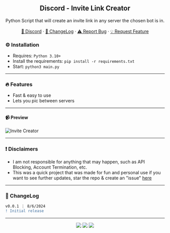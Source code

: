 <div align="center">
 
  <h2 align="center">Discord - Invite Link Creator</h2>
  <p align="center">
    Python Script that will create an invite link in any server the chosen bot is in.
    <br />
    <br />
    <a href="https://discord.cyberious.xyz">💬 Discord</a>
    ·
    <a href="#-changelog">📜 ChangeLog</a>
    ·
    <a href="https://github.com/sexfrance/Server-invite-link-creator/issues">⚠️ Report Bug</a>
    ·
    <a href="https://github.com/sexfrance/Server-invite-link-creator/issues">💡 Request Feature</a>
  </p>
</div>

### ⚙️ Installation

- Requires: `Python 3.10+`
- Install the requirements: `pip install -r requirements.txt`
- Start: `python3 main.py`

---

### 🔥 Features
- Fast & easy to use
- Lets you pic between servers

---
#### 📹 Preview

![Invite Creator](https://i.imgur.com/R6d3zxb.png)

---
### ❗ Disclaimers

- I am not responsible for anything that may happen, such as API Blocking, Account Termination, etc.
- This was a quick project that was made for fun and personal use if you want to see further updates, star the repo & create an "issue" [here](https://github.com/sexfrance/Mass-Advertiser/issues/)

---

### 📜 ChangeLog

```diff
v0.0.1 ⋮ 8/6/2024
! Initial release
```

---

<p align="center">
  <img src="https://img.shields.io/github/license/sexfrance/Server-invite-link-creator.svg?style=for-the-badge&labelColor=black&color=f429ff&logo=IOTA"/>
  <img src="https://img.shields.io/github/stars/sexfrance/Server-invite-link-creator.svg?style=for-the-badge&labelColor=black&color=f429ff&logo=IOTA"/>
  <img src="https://img.shields.io/github/languages/top/sexfrance/Server-invite-link-creator.svg?style=for-the-badge&labelColor=black&color=f429ff&logo=python"/>
</p>

